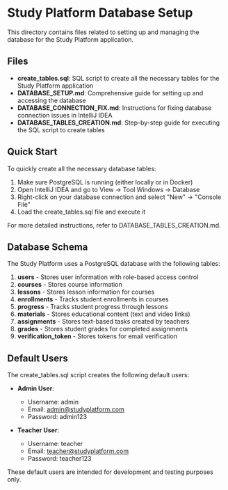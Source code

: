 # Study Platform Database Setup

This directory contains files related to setting up and managing the database for the Study Platform application.

## Files

- **create_tables.sql**: SQL script to create all the necessary tables for the Study Platform application
- **DATABASE_SETUP.md**: Comprehensive guide for setting up and accessing the database
- **DATABASE_CONNECTION_FIX.md**: Instructions for fixing database connection issues in IntelliJ IDEA
- **DATABASE_TABLES_CREATION.md**: Step-by-step guide for executing the SQL script to create tables

## Quick Start

To quickly create all the necessary database tables:

1. Make sure PostgreSQL is running (either locally or in Docker)
2. Open IntelliJ IDEA and go to View -> Tool Windows -> Database
3. Right-click on your database connection and select "New" -> "Console File"
4. Load the create_tables.sql file and execute it

For more detailed instructions, refer to DATABASE_TABLES_CREATION.md.

## Database Schema

The Study Platform uses a PostgreSQL database with the following tables:

1. **users** - Stores user information with role-based access control
2. **courses** - Stores course information
3. **lessons** - Stores lesson information for courses
4. **enrollments** - Tracks student enrollments in courses
5. **progress** - Tracks student progress through lessons
6. **materials** - Stores educational content (text and video links)
7. **assignments** - Stores text-based tasks created by teachers
8. **grades** - Stores student grades for completed assignments
9. **verification_token** - Stores tokens for email verification

## Default Users

The create_tables.sql script creates the following default users:

- **Admin User**:
  - Username: admin
  - Email: admin@studyplatform.com
  - Password: admin123

- **Teacher User**:
  - Username: teacher
  - Email: teacher@studyplatform.com
  - Password: teacher123

These default users are intended for development and testing purposes only.